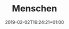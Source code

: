 ---
title: "Menschen"
date: 2019-02-02T16:24:21+01:00
weight: 1
featured_image: "bruchstrasse.jpg"
---